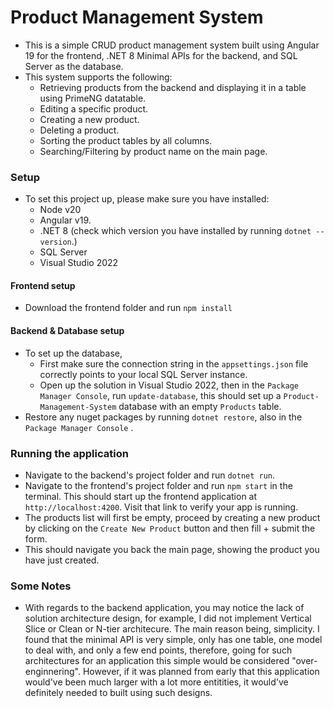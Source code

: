 # Product Management System
- This is a simple CRUD product management system built using Angular 19 for the frontend, .NET 8 Minimal APIs for the backend, and SQL Server as the database.
- This system supports the following:
  - Retrieving products from the backend and displaying it in a table using PrimeNG datatable.
  - Editing a specific product.
  - Creating a new product.
  - Deleting a product.
  - Sorting the product tables by all columns.
  - Searching/Filtering by product name on the main page.

 ### Setup
 - To set this project up, please make sure you have installed:
     - Node v20
     - Angular v19.
     - .NET 8 (check which version you have installed by running `dotnet --version`.)
     - SQL Server
     - Visual Studio 2022
#### Frontend setup
- Download the frontend folder and run `npm install`
#### Backend & Database setup
- To set up the database,
    - First make sure the connection string in the `appsettings.json` file correctly points to your local SQL Server instance.
    - Open up the solution in Visual Studio 2022, then in the `Package Manager Console`, run `update-database`, this should set up a `Product-Management-System` database with an empty `Products` table.
- Restore any nuget packages by running `dotnet restore`, also in the `Package Manager Console` .

### Running the application
- Navigate to the backend's project folder and run `dotnet run`.
- Navigate to the frontend's project folder and run `npm start` in the terminal. This should start up the frontend application at `http://localhost:4200`. Visit that link to verify your app is running.
- The products list will first be empty, proceed by creating a new product by clicking on the `Create New Product` button and then fill + submit the form.
- This should navigate you back the main page, showing the product you have just created.

### Some Notes
- With regards to the backend application, you may notice the lack of solution architecture design, for example, I did not implement Vertical Slice or Clean or N-tier architecure. The main reason being, simplicity. I found that the minimal API is very simple, only has one table, one model to deal with, and only a few end points, therefore, going for such architectures for an application this simple would be considered "over-enginnering". However, if it was planned from early that this application would've been much larger with a lot more entitities, it would've definitely needed to built using such designs. 
